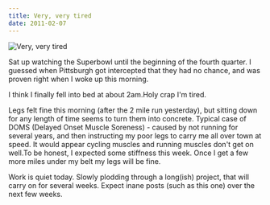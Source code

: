```yaml
---
title: Very, very tired
date: 2011-02-07
---
```


![Very, very tired](https://source.unsplash.com/dUPDhdeCN84/1600x900)

Sat up watching the Superbowl until the beginning of the fourth quarter. I guessed when Pittsburgh got intercepted that they had no chance, and was proven right when I woke up this morning.

I think I finally fell into bed at about 2am.Holy crap I'm tired.

Legs felt fine this morning (after the 2 mile run yesterday), but sitting down for any length of time seems to turn them into concrete. Typical case of DOMS (Delayed Onset Muscle Soreness) - caused by not running for several years, and then instructing my poor legs to carry me all over town at speed. It would appear cycling muscles and running muscles don't get on well.To be honest, I expected some stiffness this week. Once I get a few more miles under my belt my legs will be fine.

Work is quiet today. Slowly plodding through a long(ish) project, that will carry on for several weeks. Expect inane posts (such as this one) over the next few weeks.